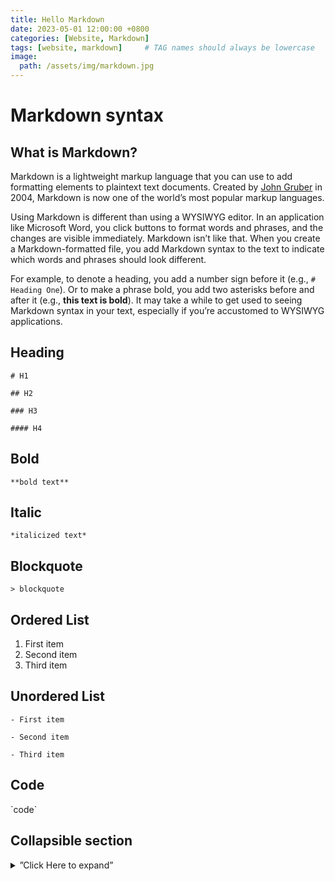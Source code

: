 ```yaml
---
title: Hello Markdown
date: 2023-05-01 12:00:00 +0800
categories: [Website, Markdown]
tags: [website, markdown]     # TAG names should always be lowercase
image:
  path: /assets/img/markdown.jpg
---
```

# Markdown syntax

## What is Markdown?

Markdown is a lightweight markup language that you can use to add formatting elements to plaintext text documents. Created by [John Gruber](https://daringfireball.net/projects/markdown/) in 2004, Markdown is now one of the world’s most popular markup languages.

Using Markdown is different than using a WYSIWYG editor. In an application like Microsoft Word, you click buttons to format words and phrases, and the changes are visible immediately. Markdown isn’t like that. When you create a Markdown-formatted file, you add Markdown syntax to the text to indicate which words and phrases should look different.

For example, to denote a heading, you add a number sign before it (e.g., `# Heading One`). Or to make a phrase bold, you add two asterisks before and after it (e.g., **this text is bold**). It may take a while to get used to seeing Markdown syntax in your text, especially if you’re accustomed to WYSIWYG applications.

## Heading

`# H1`

`## H2`

`### H3`

`#### H4`

## Bold

`**bold text**`

## Italic

`*italicized text*`

## Blockquote
`> blockquote`

## Ordered List

1. First item
2. Second item
3. Third item

## Unordered List
`- First item`

`- Second item`

`- Third item`

## Code
\`code`

## Collapsible section

<details>
<summary>”Click Here to expand”</summary>

```shell
ls -l | grep | wc
```
</details>

